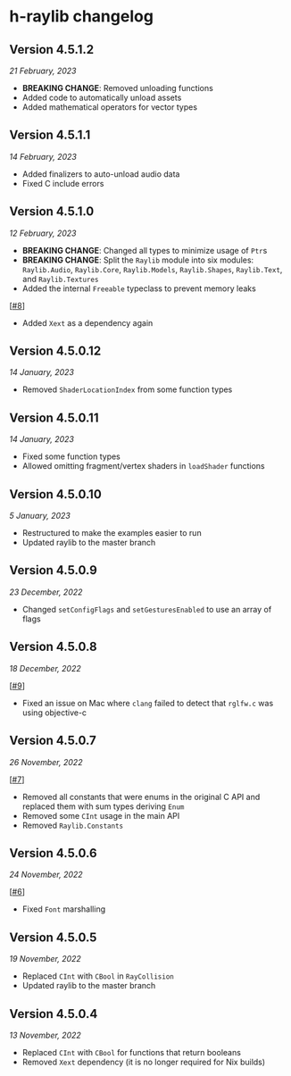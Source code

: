 # h-raylib changelog

## Version 4.5.1.2
_21 February, 2023_

- **BREAKING CHANGE**: Removed unloading functions
- Added code to automatically unload assets
- Added mathematical operators for vector types

## Version 4.5.1.1
_14 February, 2023_

- Added finalizers to auto-unload audio data
- Fixed C include errors

## Version 4.5.1.0
_12 February, 2023_

- **BREAKING CHANGE**: Changed all types to minimize usage of `Ptr`s
- **BREAKING CHANGE**: Split the `Raylib` module into six modules: `Raylib.Audio`, `Raylib.Core`, `Raylib.Models`, `Raylib.Shapes`, `Raylib.Text`, and `Raylib.Textures`
- Added the internal `Freeable` typeclass to prevent memory leaks

\[[#8](https://github.com/Anut-py/h-raylib/issues/8)\]

- Added `Xext` as a dependency again

## Version 4.5.0.12
_14 January, 2023_

- Removed `ShaderLocationIndex` from some function types

## Version 4.5.0.11
_14 January, 2023_

- Fixed some function types
- Allowed omitting fragment/vertex shaders in `loadShader` functions

## Version 4.5.0.10
_5 January, 2023_

- Restructured to make the examples easier to run
- Updated raylib to the master branch

## Version 4.5.0.9
_23 December, 2022_

- Changed `setConfigFlags` and `setGesturesEnabled` to use an array of flags

## Version 4.5.0.8
_18 December, 2022_

\[[#9](https://github.com/Anut-py/h-raylib/issues/9)\]

- Fixed an issue on Mac where `clang` failed to detect that `rglfw.c` was using objective-c

## Version 4.5.0.7
_26 November, 2022_

\[[#7](https://github.com/Anut-py/h-raylib/pull/7)\]

- Removed all constants that were enums in the original C API and replaced them with sum types deriving `Enum`
- Removed some `CInt` usage in the main API
- Removed `Raylib.Constants`

## Version 4.5.0.6
_24 November, 2022_

\[[#6](https://github.com/Anut-py/h-raylib/issues/6)\]

- Fixed `Font` marshalling

## Version 4.5.0.5
_19 November, 2022_
- Replaced `CInt` with `CBool` in `RayCollision`
- Updated raylib to the master branch

## Version 4.5.0.4
_13 November, 2022_
- Replaced `CInt` with `CBool` for functions that return booleans
- Removed `Xext` dependency (it is no longer required for Nix builds)
